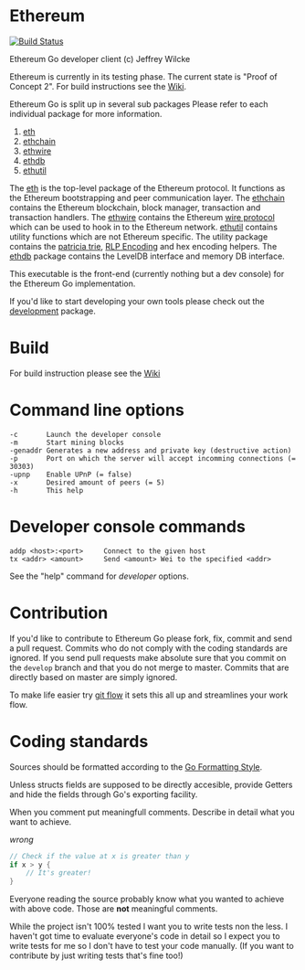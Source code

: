 Ethereum
========

[![Build Status](https://travis-ci.org/ethereum/go-ethereum.png?branch=master)](https://travis-ci.org/ethereum/go-ethereum)

Ethereum Go developer client (c) Jeffrey Wilcke

Ethereum is currently in its testing phase. The current state is "Proof
of Concept 2". For build instructions see the [Wiki](https://github.com/ethereum/go-ethereum/wiki/Building-Edge).

Ethereum Go is split up in several sub packages Please refer to each
individual package for more information.
  1. [eth](https://github.com/ethereum/eth-go)
  2. [ethchain](https://github.com/ethereum/ethchain-go)
  3. [ethwire](https://github.com/ethereum/ethwire-go)
  4. [ethdb](https://github.com/ethereum/ethdb-go)
  5. [ethutil](https://github.com/ethereum/ethutil-go)

The [eth](https://github.com/ethereum/eth-go) is the top-level package
of the Ethereum protocol. It functions as the Ethereum bootstrapping and
peer communication layer. The [ethchain](https://github.com/ethereum/ethchain-go)
contains the Ethereum blockchain, block manager, transaction and
transaction handlers. The [ethwire](https://github.com/ethereum/ethwire-go) contains
the Ethereum [wire protocol](http://wiki.ethereum.org/index.php/Wire_Protocol) which can be used
to hook in to the Ethereum network. [ethutil](https://github.com/ethereum/ethutil-go) contains
utility functions which are not Ethereum specific. The utility package
contains the [patricia trie](http://wiki.ethereum.org/index.php/Patricia_Tree),
[RLP Encoding](http://wiki.ethereum.org/index.php/RLP) and hex encoding
helpers. The [ethdb](https://github.com/ethereum/ethdb-go) package
contains the LevelDB interface and memory DB interface.

This executable is the front-end (currently nothing but a dev console) for
the Ethereum Go implementation.

If you'd like to start developing your own tools please check out the
[development](https://github.com/ethereum/eth-go) package.

Build
=======

For build instruction please see the [Wiki](https://github.com/ethereum/go-ethereum/wiki/Building-Edge)


Command line options
====================

```
-c       Launch the developer console
-m       Start mining blocks
-genaddr Generates a new address and private key (destructive action)
-p       Port on which the server will accept incomming connections (= 30303)
-upnp    Enable UPnP (= false)
-x       Desired amount of peers (= 5)
-h       This help
```

Developer console commands
==========================

```
addp <host>:<port>     Connect to the given host
tx <addr> <amount>     Send <amount> Wei to the specified <addr>
```

See the "help" command for *developer* options.

Contribution
============

If you'd like to contribute to Ethereum Go please fork, fix, commit and
send a pull request. Commits who do not comply with the coding standards
are ignored. If you send pull requests make absolute sure that you
commit on the `develop` branch and that you do not merge to master.
Commits that are directly based on master are simply ignored.

To make life easier try [git flow](http://nvie.com/posts/a-successful-git-branching-model/) it sets
this all up and streamlines your work flow.

Coding standards
================

Sources should be formatted according to the [Go Formatting
Style](http://golang.org/doc/effective_go.html#formatting).

Unless structs fields are supposed to be directly accesible, provide
Getters and hide the fields through Go's exporting facility.

When you comment put meaningfull comments. Describe in detail what you
want to achieve.

*wrong*

```go
// Check if the value at x is greater than y
if x > y {
    // It's greater!
}
```

Everyone reading the source probably know what you wanted to achieve
with above code. Those are **not** meaningful comments.

While the project isn't 100% tested I want you to write tests non the
less. I haven't got time to evaluate everyone's code in detail so I
expect you to write tests for me so I don't have to test your code
manually. (If you want to contribute by just writing tests that's fine
too!)


